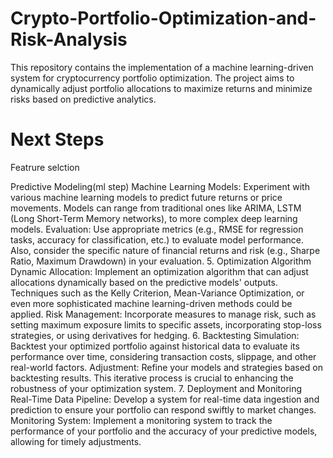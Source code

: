 # Crypto-Portfolio-Optimization-and-Risk-Analysis

This repository contains the implementation of a machine learning-driven system for cryptocurrency portfolio optimization. The project aims to dynamically adjust portfolio allocations to maximize returns and minimize risks based on predictive analytics.



# Next Steps

Featrure selction 

 Predictive Modeling(ml step)
Machine Learning Models: Experiment with various machine learning models to predict future returns or price movements. Models can range from traditional ones like ARIMA, LSTM (Long Short-Term Memory networks), to more complex deep learning models.
Evaluation: Use appropriate metrics (e.g., RMSE for regression tasks, accuracy for classification, etc.) to evaluate model performance. Also, consider the specific nature of financial returns and risk (e.g., Sharpe Ratio, Maximum Drawdown) in your evaluation.
5. Optimization Algorithm
Dynamic Allocation: Implement an optimization algorithm that can adjust allocations dynamically based on the predictive models' outputs. Techniques such as the Kelly Criterion, Mean-Variance Optimization, or even more sophisticated machine learning-driven methods could be applied.
Risk Management: Incorporate measures to manage risk, such as setting maximum exposure limits to specific assets, incorporating stop-loss strategies, or using derivatives for hedging.
6. Backtesting
Simulation: Backtest your optimized portfolio against historical data to evaluate its performance over time, considering transaction costs, slippage, and other real-world factors.
Adjustment: Refine your models and strategies based on backtesting results. This iterative process is crucial to enhancing the robustness of your optimization system.
7. Deployment and Monitoring
Real-Time Data Pipeline: Develop a system for real-time data ingestion and prediction to ensure your portfolio can respond swiftly to market changes.
Monitoring System: Implement a monitoring system to track the performance of your portfolio and the accuracy of your predictive models, allowing for timely adjustments.